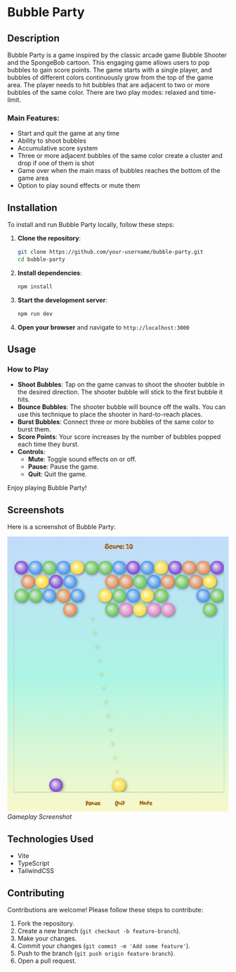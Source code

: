 # Bubble Party

## Description

Bubble Party is a game inspired by the classic arcade game Bubble Shooter and the SpongeBob cartoon. This engaging game allows users to pop bubbles to gain score points. The game starts with a single player, and bubbles of different colors continuously grow from the top of the game area. The player needs to hit bubbles that are adjacent to two or more bubbles of the same color. There are two play modes: relaxed and time-limit.

### Main Features:

- Start and quit the game at any time
- Ability to shoot bubbles
- Accumulative score system
- Three or more adjacent bubbles of the same color create a cluster and drop if one of them is shot
- Game over when the main mass of bubbles reaches the bottom of the game area
- Option to play sound effects or mute them

## Installation

To install and run Bubble Party locally, follow these steps:

1. **Clone the repository**:
   ```sh
   git clone https://github.com/your-username/bubble-party.git
   cd bubble-party
   ```
2. **Install dependencies**:

   ```sh
   npm install
   ```

3. **Start the development server**:

   ```sh
   npm run dev
   ```

4. **Open your browser** and navigate to `http://localhost:3000`

## Usage

### How to Play

- **Shoot Bubbles**: Tap on the game canvas to shoot the shooter bubble in the desired direction. The shooter bubble will stick to the first bubble it hits.
- **Bounce Bubbles**: The shooter bubble will bounce off the walls. You can use this technique to place the shooter in hard-to-reach places.
- **Burst Bubbles**: Connect three or more bubbles of the same color to burst them.
- **Score Points**: Your score increases by the number of bubbles popped each time they burst.
- **Controls**:
  - **Mute**: Toggle sound effects on or off.
  - **Pause**: Pause the game.
  - **Quit**: Quit the game.

Enjoy playing Bubble Party!

## Screenshots

Here is a screenshot of Bubble Party:

![Screenshot](public/screenshot.png)
_Gameplay Screenshot_

## Technologies Used

- Vite
- TypeScript
- TailwindCSS

## Contributing

Contributions are welcome! Please follow these steps to contribute:

1. Fork the repository.
2. Create a new branch (`git checkout -b feature-branch`).
3. Make your changes.
4. Commit your changes (`git commit -m 'Add some feature'`).
5. Push to the branch (`git push origin feature-branch`).
6. Open a pull request.
